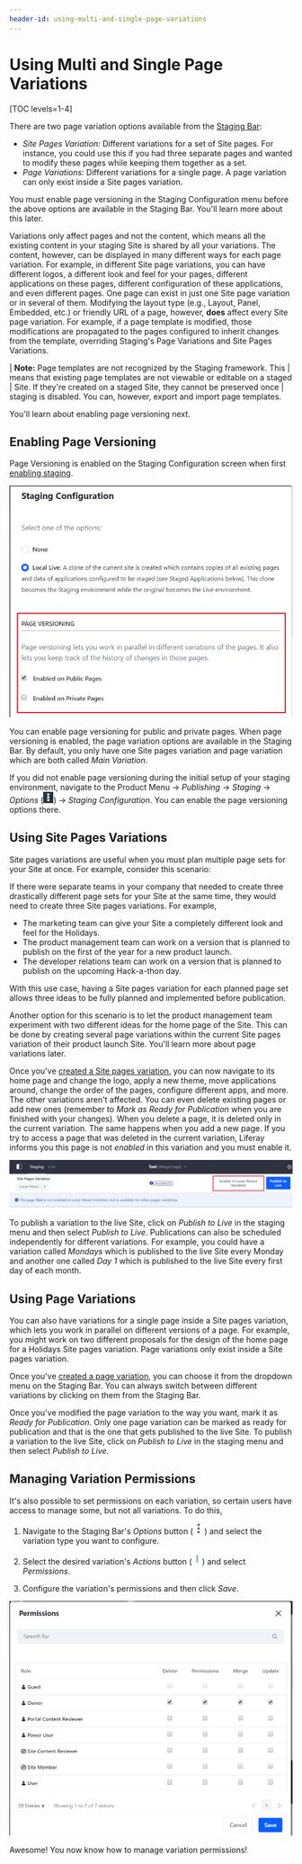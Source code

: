 ```yaml
---
header-id: using-multi-and-single-page-variations
---
```


# Using Multi and Single Page Variations

[TOC levels=1-4]

There are two page variation options available from the
[Staging Bar](/docs/7-2/user/-/knowledge_base/user/using-the-staging-environment):

- *Site Pages Variation:* Different variations for a set of Site pages. For
  instance, you could use this if you had three separate pages and wanted to
  modify these pages while keeping them together as a set.
- *Page Variations:* Different variations for a single page. A page variation
  can only exist inside a Site pages variation.

You must enable page versioning in the Staging Configuration menu before the
above options are available in the Staging Bar. You'll learn more about this
later.

Variations only affect pages and not the content, which means all the existing
content in your staging Site is shared by all your variations. The content,
however, can be displayed in many different ways for each page variation. For
example, in different Site page variations, you can have different logos, a
different look and feel for your pages, different applications on these pages,
different configuration of these applications, and even different pages. One
page can exist in just one Site page variation or in several of them. Modifying
the layout type (e.g., Layout, Panel, Embedded, etc.) or friendly URL of a page,
however, **does** affect every Site page variation. For example, if a page
template is modified, those modifications are propagated to the pages configured
to inherit changes from the template, overriding Staging's Page Variations and
Site Pages Variations.

| **Note:** Page templates are not recognized by the Staging framework. This
| means that existing page templates are not viewable or editable on a staged
| Site. If they're created on a staged Site, they cannot be preserved once
| staging is disabled. You can, however, export and import page templates.

You'll learn about enabling page versioning next.

## Enabling Page Versioning

Page Versioning is enabled on the Staging Configuration screen when first
[enabling staging](/docs/7-2/user/-/knowledge_base/user/enabling-staging).

![Figure 1: You can enable page versioning for public and/or private pages.](../../../../images/page-versioning.png)

You can enable page versioning for public and private pages. When page
versioning is enabled, the page variation options are available in the Staging
Bar. By default, you only have one Site pages variation and page variation which
are both called *Main Variation*. 

If you did not enable page versioning during the initial setup of your staging
environment, navigate to the Product Menu &rarr; *Publishing* &rarr; *Staging*
&rarr; *Options* (![Options](../../../../images/icon-options.png)) &rarr;
*Staging Configuration*. You can enable the page versioning options there.

## Using Site Pages Variations

Site pages variations are useful when you must plan multiple page sets for your
Site at once. For example, consider this scenario:

If there were separate teams in your company that needed to create three
drastically different page sets for your Site at the same time, they would need
to create three Site pages variations. For example,

- The marketing team can give your Site a completely different look and feel for
  the Holidays.
- The product management team can work on a version that is planned to publish
  on the first of the year for a new product launch.
- The developer relations team can work on a version that is planned to publish
  on the upcoming Hack-a-thon day.

With this use case, having a Site pages variation for each planned page set
allows three ideas to be fully planned and implemented before publication.

Another option for this scenario is to let the product management team
experiment with two different ideas for the home page of the Site. This can be
done by creating several page variations within the current Site pages variation
of their product launch Site. You'll learn more about page variations later.

Once you've
[created a Site pages variation](/docs/7-2/user/-/knowledge_base/user/creating-multi-and-single-page-variations),
you can now navigate to its home page and change the logo, apply a new theme,
move applications around, change the order of the pages, configure different
apps, and more. The other variations aren't affected. You can even delete
existing pages or add new ones (remember to *Mark as Ready for Publication* when
you are finished with your changes). When you delete a page, it is deleted only
in the current variation. The same happens when you add a new page. If you try
to access a page that was deleted in the current variation, Liferay informs you
this page is not *enabled* in this variation and you must enable it. 

![Figure 2: Select the *Enable* button to create a missing page in the current Site pages variation.](../../../../images/enable-unavailable-page.png)

To publish a variation to the live Site, click on *Publish to Live* in the
staging menu and then select *Publish to Live*. Publications can also be
scheduled independently for different variations. For example, you could have a
variation called *Mondays* which is published to the live Site every Monday and
another one called *Day 1* which is published to the live Site every first day
of each month.

## Using Page Variations

You can also have variations for a single page inside a Site pages variation,
which lets you work in parallel on different versions of a page. For example,
you might work on two different proposals for the design of the home page for a
Holidays Site pages variation. Page variations only exist inside a Site pages
variation.

Once you've
[created a page variation](/docs/7-2/user/-/knowledge_base/user/creating-multi-and-single-page-variations),
you can choose it from the dropdown menu on the Staging Bar. You can always
switch between different variations by clicking on them from the Staging Bar.

Once you've modified the page variation to the way you want, mark it as *Ready
for Publication*. Only one page variation can be marked as ready for publication
and that is the one that gets published to the live Site. To publish a variation
to the live Site, click on *Publish to Live* in the staging menu and then select
*Publish to Live*.

## Managing Variation Permissions

It's also possible to set permissions on each variation, so certain users have
access to manage some, but not all variations. To do this,

1.  Navigate to the Staging Bar's *Options* button
    (![Options](../../../../images/icon-staging-bar-options.png)) and select the
    variation type you want to configure.

2.  Select the desired variation's *Actions* button
    (![Actions](../../../../images/icon-actions.png)) and select *Permissions*.

3.  Configure the variation's permissions and then click *Save*.

![Figure 3: Configure the roles that can access and modify your variation.](../../../../images/page-variation-permissions.png)

Awesome! You now know how to manage variation permissions!
